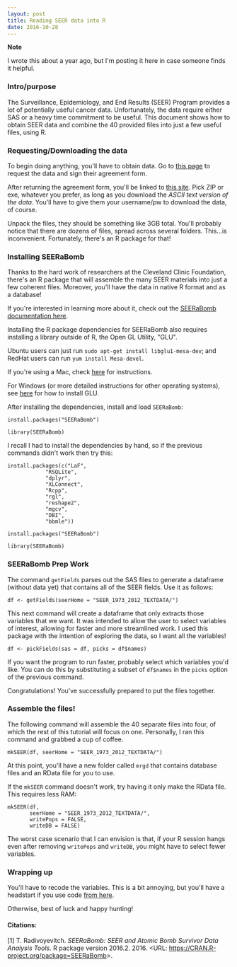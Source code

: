```yaml
---
layout: post
title: Reading SEER data into R
date: 2016-10-28
---
```


**Note**

I wrote this about a year ago, but I'm posting it here in case someone
finds it helpful.

### Intro/purpose

The Surveillance, Epidemiology, and End Results (SEER) Program provides
a lot of potentially useful cancer data. Unfortunately, the data 
require either SAS or a heavy time commitment to be useful. This document 
shows how to obtain SEER data and combine the 40 provided files into 
just a few useful files, using R.

### Requesting/Downloading the data

To begin doing anything, you'll have to obtain data. Go to [this
page](http://seer.cancer.gov/data/access.html) to request the data and
sign their agreement form.

After returning the agreement form, you'll be linked to [this
site](http://seer.cancer.gov/data/options.html). Pick ZIP or exe,
whatever you prefer, as long as you download the *ASCII text version of
the data*. You'll have to give them your username/pw to download the
data, of course.

Unpack the files, they should be something like 3GB total. You'll
probably notice that there are dozens of files, spread across several
folders. This...is inconvenient. Fortunately, there's an R package for
that!

### Installing SEERaBomb

Thanks to the hard work of researchers at the Cleveland Clinic
Foundation, there's an R package that will assemble the many SEER materials
into just a few coherent files. Moreover, you'll have the data in native R 
format and as a database! 

If you're interested in learning more about it, check out the [SEERaBomb
documentation here](https://cran.r-project.org/web/packages/SEERaBomb/index.html).

Installing the R package dependencies for SEERaBomb also requires
installing a library outside of R, the Open GL Utility, "GLU".

Ubuntu users can just run `sudo apt-get install libglu1-mesa-dev`; and
RedHat users can run `yum install Mesa-devel`.

If you're using a Mac, check
[here](http://alumni.cs.ucsb.edu/~wombatty/tutorials/opengl_mac_osx.html)
for instructions.

For Windows (or more detailed instructions for other operating systems), see [here](https://www.opengl.org/documentation/implementations/) for how to install GLU.

After installing the dependencies, install and load `SEERaBomb`:  

    install.packages("SEERaBomb")

    library(SEERaBomb)

I recall I had to install the dependencies by hand, so if the previous 
commands didn't work then try this: 


    install.packages(c("LaF",
                "RSQLite",
                "dplyr",
                "XLConnect",
                "Rcpp",
                "rgl",
                "reshape2",
                "mgcv",
                "DBI",
                "bbmle"))

    install.packages("SEERaBomb")

    library(SEERaBomb)


### SEERaBomb Prep Work

The command `getFields` parses out the SAS files to generate a dataframe
(without data yet) that contains all of the SEER fields. Use it as
follows:

    df <- getFields(seerHome = "SEER_1973_2012_TEXTDATA/")

This next command will create a dataframe that only extracts those
variables that we want. It was intended to allow the user to select
variables of interest, allowing for faster and more streamlined work. I
used this package with the intention of exploring the data, so I want
all the variables!

    df <- pickFields(sas = df, picks = df$names)

If you want the program to run faster, probably select which variables
you'd like. You can do this by substituting a subset of `df$names` in
the `picks` option of the previous command.

Congratulations! You've successfully prepared to put the files together.

### Assemble the files!

The following command will assemble the 40 separate files into four, of
which the rest of this tutorial will focus on one. Personally, I ran
this command and grabbed a cup of coffee.

    mkSEER(df, seerHome = "SEER_1973_2012_TEXTDATA/")


At this point, you'll have a new folder called `mrgd` that contains 
database files and an RData file for you to use. 

If the `mkSEER` command doesn't work, try having it only make the 
RData file. This requires less RAM: 

    mkSEER(df, 
           seerHome = "SEER_1973_2012_TEXTDATA/", 
           writePops = FALSE, 
           writeDB = FALSE)

The worst case scenario that I can envision is that, if your R session
hangs even after removing `writePops` and `writeDB`, you might have 
to select fewer variables. 

### Wrapping up

You'll have to recode the variables. This is a bit annoying, but you'll 
have a headstart if you use code [from here](https://github.com/mustafaascha/SEERwithR/blob/master/02%20-%20Recoding/cleaningFakeData.R).

Otherwise, best of luck and happy hunting! 


#### Citations:

\[1\] T. Radivoyevitch. *SEERaBomb: SEER and Atomic Bomb Survivor Data
Analysis Tools*. R package version 2016.2. 2016. &lt;URL:
<https://CRAN.R-project.org/package=SEERaBomb>&gt;.

